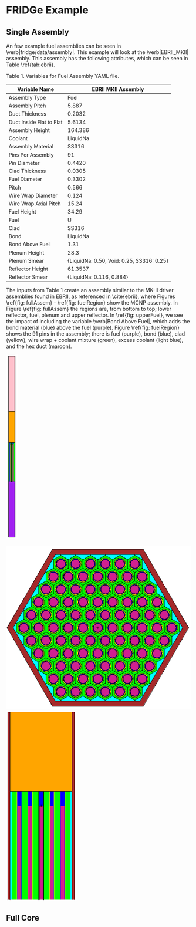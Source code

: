 # FRIDGe Example

## Single Assembly

An few example fuel assemblies can be seen in \verb|fridge/data/assembly|. 
This example will look at the \verb|EBRII_MKII| assembly. 
This assembly has the following attributes, which can be seen in Table \ref{tab:ebrii}.

Table 1. Variables for Fuel Assembly YAML file.

|Variable Name   | EBRII MKII Assembly |
|----------------|---------------|
|Assembly Type  | Fuel |
|Assembly Pitch | 5.887 |
|Duct Thickness | 0.2032 |
|Duct Inside Flat to Flat | 5.6134 |
|Assembly Height | 164.386 |
|Coolant | LiquidNa |
|Assembly Material | SS316|
|Pins Per Assembly | 91 |
|Pin Diameter | 0.4420 |
|Clad Thickness | 0.0305|
|Fuel Diameter | 0.3302|
|Pitch | 0.566|
|Wire Wrap Diameter | 0.124|
|Wire Wrap Axial Pitch | 15.24 |
|Fuel Height | 34.29 |
|Fuel | U|
|Clad | SS316 |
|Bond | LiquidNa |
|Bond Above Fuel | 1.31 |
|Plenum Height | 28.3|
|Plenum Smear | {LiquidNa: 0.50, Void: 0.25, SS316: 0.25} |
|Reflector Height | 61.3537 |
|Reflector Smear | {LiquidNa: 0.116, 0.884} |

The inputs from Table 1 create an assembly similar to the MK-II driver assemblies found in EBRII, as referenced in \cite{ebrii}, where Figures \ref{fig: fullAssem} - \ref{fig: fuelRegion} show the MCNP assembly.
In Figure \ref{fig: fullAssem} the regions are, from bottom to top; lower reflector, fuel, plenum and upper reflector.
In \ref{fig: upperFuel}, we see the impact of including the variable \verb|Bond Above Fuel|, which adds the bond material (blue) above the fuel (purple).
Figure \ref{fig: fuelRegion} shows the 91 pins in the assembly; there is fuel (purple), bond (blue), clad (yellow), wire wrap + coolant mixture (green), excess coolant (light blue), and the hex duct (maroon).

![Assembly](EBRII_Assembly.PNG)

![Fuel Section](EBRII_FuelSection.PNG) ![Upper Fuel](EBRII_UpperFuel.PNG)

## Full Core

